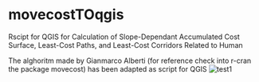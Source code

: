 # movecostTOqgis
Rscipt for QGIS for Calculation of Slope-Dependant Accumulated Cost Surface, Least-Cost Paths, and Least-Cost Corridors Related to Human

The alghoritm made by Gianmarco Alberti (for reference check into r-cran the package movecost) has been adapted as script for QGIS
![test1](https://user-images.githubusercontent.com/3473064/123749321-96771980-d8b5-11eb-94f0-dd24b520815f.png)
